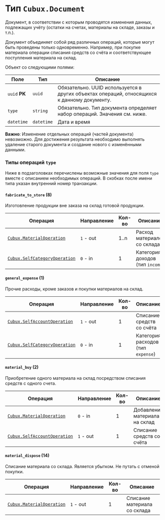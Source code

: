 Тип `Cubux.Document`
====================

Документ, в соответствии с которым проводятся изменения данных, подлежащих
учёту (остатки на счетах, материалы на складе, заказы и т.п.).

Документ объединяет собой ряд различных операций, которые могут быть проведены
только одновременно. Например, при покупке материала операции списания средств
со счёта и соответствующее поступления материала на склад.

Объект со следующими полями:

Поле | Тип | Описание
---- | --- | --------
`uuid` **PK** | `uuid` | Обязательно. UUID используется в других объектах операций, относящихся к данному документу.
`type` | `string` | Обязательно. Тип документа определяет набор операций. Значения см. ниже.
`datetime` | `datetime` | Дата и время

**Важно**: Изменение отдельных операций (частей документа) невозможно. Для
достижения результата необходимо выполнять удаление старого документа и создание
нового с изменёнными данными.

### Типы операций `type`

Ниже в подзаголовках перечислены возможные значения для поля `type` вместе с
описанием необходимых операций. В скобках после имени типа указан внутренний
номер транзакции.

#### `fabricate_to_store` (8)

Изготовление продукции вне заказа на склад готовой продукции.

Операция | Направление | Кол-во | Описание
-------- | ----------- | ------ | --------
[`Cubux.MaterialOperation`][Cubux.MaterialOperation] | `1` - out | 1..n | Расход материалов со склада
[`Cubux.SelfCategoryOperation`][Cubux.SelfCategoryOperation] | `0` - in | 1 | Категория доходов (тип `income`)

#### `general_expense` (1)

Прочие расходы, кроме заказов и покупки материалов на склад.

Операция | Направление | Кол-во | Описание
-------- | ----------- | ------ | --------
[`Cubux.SelfAccountOperation`][Cubux.SelfAccountOperation] | `1` - out | 1 | Списание средств со счёта
[`Cubux.SelfCategoryOperation`][Cubux.SelfCategoryOperation] | `0` - in | 1 | Категория расходов (тип `expense`)

#### `material_buy` (2)

Приобретение одного материала на склад посредством списания средств с одного
счета.

Операция | Направление | Кол-во | Описание
-------- | ----------- | ------ | --------
[`Cubux.MaterialOperation`][Cubux.MaterialOperation] | `0` - in | 1 | Добавление материала на склад
[`Cubux.SelfAccountOperation`][Cubux.SelfAccountOperation] | `1` - out | 1 | Списание средств со счёта

#### `material_dispose` (14)

Списание материала со склада. Является убытком. Не путать с отменой покупки.

Операция | Направление | Кол-во | Описание
-------- | ----------- | ------ | --------
[`Cubux.MaterialOperation`][Cubux.MaterialOperation] | `1` - out | 1 | Списание материала со склада


[Cubux.MaterialOperation]: ./material-operation.md
[Cubux.OperationSide]: ./operation-side.md
[Cubux.SelfAccountOperation]: ./account-operation.md
[Cubux.SelfCategoryOperation]: ./category-operation.md
